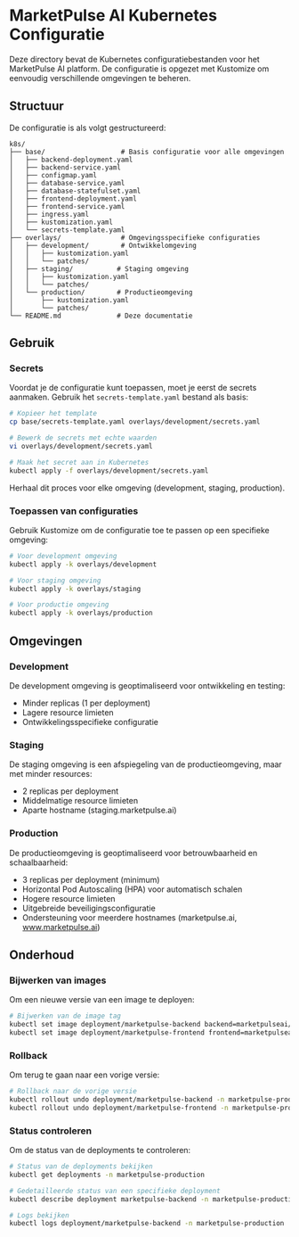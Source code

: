 # MarketPulse AI Kubernetes Configuratie

Deze directory bevat de Kubernetes configuratiebestanden voor het MarketPulse AI platform. De configuratie is opgezet met Kustomize om eenvoudig verschillende omgevingen te beheren.

## Structuur

De configuratie is als volgt gestructureerd:

```
k8s/
├── base/                   # Basis configuratie voor alle omgevingen
│   ├── backend-deployment.yaml
│   ├── backend-service.yaml
│   ├── configmap.yaml
│   ├── database-service.yaml
│   ├── database-statefulset.yaml
│   ├── frontend-deployment.yaml
│   ├── frontend-service.yaml
│   ├── ingress.yaml
│   ├── kustomization.yaml
│   └── secrets-template.yaml
├── overlays/               # Omgevingsspecifieke configuraties
│   ├── development/        # Ontwikkelomgeving
│   │   ├── kustomization.yaml
│   │   └── patches/
│   ├── staging/           # Staging omgeving
│   │   ├── kustomization.yaml
│   │   └── patches/
│   └── production/        # Productieomgeving
│       ├── kustomization.yaml
│       └── patches/
└── README.md              # Deze documentatie
```

## Gebruik

### Secrets

Voordat je de configuratie kunt toepassen, moet je eerst de secrets aanmaken. Gebruik het `secrets-template.yaml` bestand als basis:

```bash
# Kopieer het template
cp base/secrets-template.yaml overlays/development/secrets.yaml

# Bewerk de secrets met echte waarden
vi overlays/development/secrets.yaml

# Maak het secret aan in Kubernetes
kubectl apply -f overlays/development/secrets.yaml
```

Herhaal dit proces voor elke omgeving (development, staging, production).

### Toepassen van configuraties

Gebruik Kustomize om de configuratie toe te passen op een specifieke omgeving:

```bash
# Voor development omgeving
kubectl apply -k overlays/development

# Voor staging omgeving
kubectl apply -k overlays/staging

# Voor productie omgeving
kubectl apply -k overlays/production
```

## Omgevingen

### Development

De development omgeving is geoptimaliseerd voor ontwikkeling en testing:
- Minder replicas (1 per deployment)
- Lagere resource limieten
- Ontwikkelingsspecifieke configuratie

### Staging

De staging omgeving is een afspiegeling van de productieomgeving, maar met minder resources:
- 2 replicas per deployment
- Middelmatige resource limieten
- Aparte hostname (staging.marketpulse.ai)

### Production

De productieomgeving is geoptimaliseerd voor betrouwbaarheid en schaalbaarheid:
- 3 replicas per deployment (minimum)
- Horizontal Pod Autoscaling (HPA) voor automatisch schalen
- Hogere resource limieten
- Uitgebreide beveiligingsconfiguratie
- Ondersteuning voor meerdere hostnames (marketpulse.ai, www.marketpulse.ai)

## Onderhoud

### Bijwerken van images

Om een nieuwe versie van een image te deployen:

```bash
# Bijwerken van de image tag
kubectl set image deployment/marketpulse-backend backend=marketpulseai/backend:v1.2.3 -n marketpulse-production
kubectl set image deployment/marketpulse-frontend frontend=marketpulseai/frontend:v1.2.3 -n marketpulse-production
```

### Rollback

Om terug te gaan naar een vorige versie:

```bash
# Rollback naar de vorige versie
kubectl rollout undo deployment/marketpulse-backend -n marketpulse-production
kubectl rollout undo deployment/marketpulse-frontend -n marketpulse-production
```

### Status controleren

Om de status van de deployments te controleren:

```bash
# Status van de deployments bekijken
kubectl get deployments -n marketpulse-production

# Gedetailleerde status van een specifieke deployment
kubectl describe deployment marketpulse-backend -n marketpulse-production

# Logs bekijken
kubectl logs deployment/marketpulse-backend -n marketpulse-production
```
